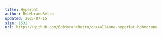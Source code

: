 ```yaml
---
title: Hyperbat
author: BobMoraneRetro
updated: 2025-07-15
size: 1532
url: https://github.com/BobMoraneRetro/one4all4one-hyperbat-bobmorane
---
```

